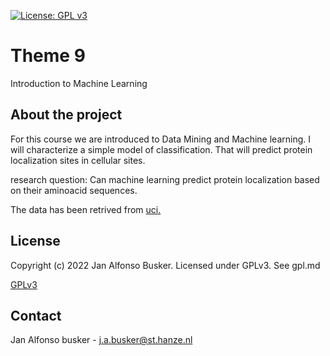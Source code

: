 [![License: GPL v3](https://img.shields.io/badge/License-GPLv3-blue.svg)](https://www.gnu.org/licenses/gpl-3.0)
# Theme 9
Introduction to Machine Learning

## About the project
For this course we are introduced to Data Mining and Machine learning. I will characterize a simple model of classification. That will predict protein localization sites in cellular sites.

research question: Can machine learning predict protein localization based on their aminoacid sequences.

The data has been retrived from [uci.](https://archive.ics.uci.edu/ml/datasets/Yeast)

## License
Copyright (c) 2022 Jan Alfonso Busker.
Licensed under GPLv3. See gpl.md

[GPLv3](http://www.gnu.org/licenses/gpl.md)

## Contact
Jan Alfonso busker - j.a.busker@st.hanze.nl


